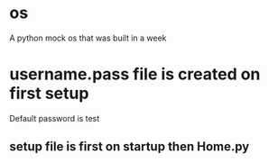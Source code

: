 # os
A python mock os that was built in a week

# username.pass file is created on first setup
Default password is test

## setup file is first on startup then Home.py

